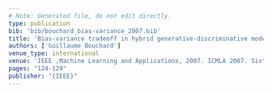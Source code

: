 ```yaml
---
# Note: Generated file, do not edit directly.
type: publication
bib: 'bib/bouchard_bias-variance_2007.bib'
title: 'Bias-variance tradeoff in hybrid generative-discriminative models'
authors: ['Guillaume Bouchard']
venue_type: international
venue: 'IEEE ,Machine Learning and Applications, 2007. ICMLA 2007. Sixth International Conference on ,pp. 124-129'
pages: "124-129"
publisher: "{IEEE}"
---
```

